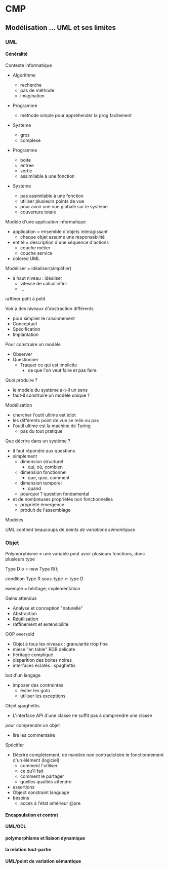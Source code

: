 # CMP

## Modélisation … UML et ses limites

### UML

#### Généralité

Contexte informatique

* Algorithme
  * recherche
  * pas de méthode
  * imagination
* Programme
  * méthode simple pour appréhender la prog facilement
* Système
  * gros
  * complexe

* Programme
  * boite
  * entrée
  * sortie
  * assimilable à une fonction

* Système
  * pas assimilable à une fonction
  * utiliser plusieurs points de vue
  * pour avoir une vue globale sur le système
  * couverture totale

Modèle d'une application informatique

* application = ensemble d'objets interagissant
  * chaque objet assume une responsabilité
* entité = description d'une séquence d'actions
  * couche métier
  * couche service
* colored UML

Modéliser = idéaliser(simplifier)

* à haut niveau : idéaliser
  * vitesse de calcul infini
  * ...

raffiner petit à petit

Voir à des niveaux d'abstraction différents

* pour simplier le raisonnement
* Conceptuel
* Spécification
* Implantation

Pour construire un modèle

* Observer
* Questionner
  * Traquer ce qui est implicite
    * ce que l'on veut faire et pas faire

Quoi produire ?

* le modèle du système a-t-il un sens
* faut-il construire un modèle unique ?

Modélisation

* chercher l'outil ultime est idiot
* les différents point de vue se relie ou pas
* l'outil ultime est la machine de Turing
  * pas du tout pratique

Que décrire dans un système ?

* il faut répondre aux questions
* simplement
  * dimension structurel
    * qui, où, combien
  * dimension fonctionnel
    * que, quoi, comment
  * dimension temporel
    * quand
  * pourquoi ? question fondamental
* et de nombreuses propriétés non fonctionnelles
  * propriété émergence
  * produit de l'assemblage

Modèles

UML contient beaucoups de *points de variations sémantiques*

### Objet

Polymorphisme = une variable peut avoir plusieurs fonctions, donc plusieurs type

Type D o = new Type R(); 

condition Type R sous-type <: type D

exemple = héritage; implementation

Gains attendus

* Analyse et conception "naturelle"
* Abstraction
* Réutilisation
* raffinement et extensibilité

OOP oversold

* Objet à tous les niveaux : granularité trop fine
* miese "en table" RDB délicate
* héritage compliqué
* disparition des boites noires
* interfaces éclatés : spaghettis

but d'un langage

* imposer des contraintes
  * éviter les goto
  * utiliser les exceptions

Objet spaghettis

* L'interface API d'une classe ne suffit pas à comprendre une classe

pour comprendre un objet

* lire les commentaire

Spécifier

* Décrire complètement, de manière non contradictoire le fonctionnement d'un élément (logiciel)
  * comment l'utiliser
  * ce qu'il fait
  * comment le partager
  * quelles qualités attendre
* assertions
* Object constraint language
* besoins
  * accès à l'état antérieur @pre

#### Encapsulation et contrat

#### UML/OCL



#### polymorphisme et liaison dynamique

#### la relation tout-partie

#### UML/point de variation sémantique
